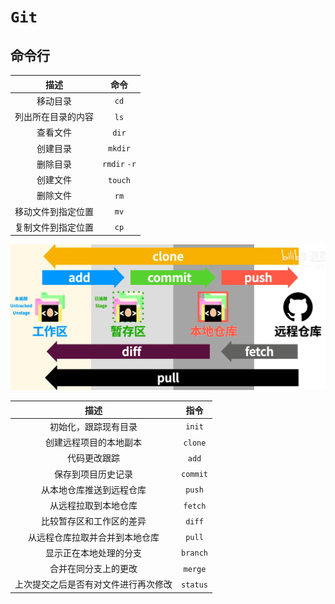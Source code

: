 # `Git`

## 命令行

|        描述        |     命令     |
| :----------------: | :----------: |
|      移动目录      |     `cd`     |
| 列出所在目录的内容 |     `ls`     |
|      查看文件      |    `dir`     |
|      创建目录      |   `mkdir`    |
|      删除目录      | `rmdir` `-r` |
|      创建文件      |   `touch`    |
|      删除文件      |     `rm`     |
| 移动文件到指定位置 |     `mv`     |
| 复制文件到指定位置 |     `cp`     |

![image-20220804234834436](assets/image-20220804234834436.png)

|                 描述                 |   指令   |
| :----------------------------------: | :------: |
|         初始化，跟踪现有目录         |  `init`  |
|        创建远程项目的本地副本        | `clone`  |
|             代码更改跟踪             |  `add`   |
|          保存到项目历史记录          | `commit` |
|       从本地仓库推送到远程仓库       |  `push`  |
|         从远程拉取到本地仓库         | `fetch`  |
|       比较暂存区和工作区的差异       |  `diff`  |
|    从远程仓库拉取并合并到本地仓库    |  `pull`  |
|        显示正在本地处理的分支        | `branch` |
|         合并在同分支上的更改         | `merge`  |
| 上次提交之后是否有对文件进行再次修改 | `status` |

